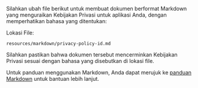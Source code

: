 Silahkan ubah file berikut untuk membuat dokumen berformat Markdown yang menguraikan Kebijakan Privasi untuk aplikasi Anda, dengan memperhatikan bahasa yang ditentukan:

Lokasi File:

```
resources/markdown/privacy-policy-id.md
```

Silahkan pastikan bahwa dokumen tersebut mencerminkan Kebijakan Privasi sesuai dengan bahasa yang disebutkan di lokasi file.

Untuk panduan menggunakan Markdown, Anda dapat merujuk ke [panduan Markdown](https://www.markdownguide.org/cheat-sheet/) untuk bantuan lebih lanjut.
